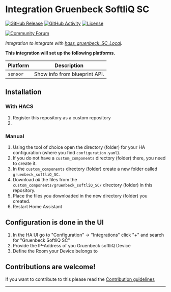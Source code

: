 # Integration Gruenbeck SoftliQ SC

[![GitHub Release][releases-shield]][releases]
[![GitHub Activity][commits-shield]][commits]
[![License][license-shield]](LICENSE)

[![Community Forum][forum-shield]][forum]

_Integration to integrate with [hass_gruenbeck_SC_Local][hass_gruenbeck_SC_Local]._

**This integration will set up the following platforms.**

Platform | Description
-- | --
`sensor` | Show info from blueprint API.

## Installation

### With HACS

1. Register this repository as a custom repository
1.


### Manual
1. Using the tool of choice open the directory (folder) for your HA configuration (where you find `configuration.yaml`).
1. If you do not have a `custom_components` directory (folder) there, you need to create it.
1. In the `custom_components` directory (folder) create a new folder called `gruenbeck_softliQ_SC`.
1. Download _all_ the files from the `custom_components/gruenbeck_softliQ_SC/` directory (folder) in this repository.
1. Place the files you downloaded in the new directory (folder) you created.
1. Restart Home Assistant

## Configuration is done in the UI

1. In the HA UI go to "Configuration" -> "Integrations" click "+" and search for "Gruenbeck SoftliQ SC"
1. Provide the IP-Address of you Gruenbeck softliQ Device 
1. Define the Room your Device belongs to 

## Contributions are welcome!

If you want to contribute to this please read the [Contribution guidelines](CONTRIBUTING.md)

***

[hass_gruenbeck_SC_Local]: https://github.com/ludeeus/hass_gruenbeck_SC_Local
[commits-shield]: https://img.shields.io/github/commit-activity/y/tizianodeg/hass_gruenbeck_SC_Local.svg?style=for-the-badge
[commits]: https://github.com/tizianodeg/hass_gruenbeck_SC_Local/commits/main
[exampleimg]: example.png
[forum-shield]: https://img.shields.io/badge/community-forum-brightgreen.svg?style=for-the-badge
[forum]: https://community.home-assistant.io/
[license-shield]: https://img.shields.io/github/license/tizianodeg/hass_gruenbeck_SC_Local.svg?style=for-the-badge
[releases-shield]: https://img.shields.io/github/release/tizianodeg/hass_gruenbeck_SC_Local.svg?style=for-the-badge
[releases]: https://github.com/tizianodeg/hass_gruenbeck_SC_Local/releases